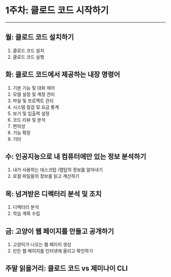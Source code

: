 # 1주차: 클로드  코드 시작하기  
---
## 월: 클로드  코드 설치하기  
1. 클로드 코드 설치 
2. 클로드 코드 실행 
 
## 화: 클로드  코드에서  제공하는  내장 명령어   
1. 기본 기능 및 대화 제어 
2. 모델 설정 및 계정 관리 
3. 파일 및 프로젝트  관리 
4. 시스템  점검 및 요금 통계 
5. 보기 및 입출력  설정 
6. 코드 리뷰 및 분석 
7. 편의성  
8. 기능 확장 
9. 기타 
 
## 수: 인공지능으로  내 컴퓨터에만  있는 정보 분석하기  
1. 내가 사용하는  데스크탑 /랩탑의  정보를  알아내기  
2. 로컬 파일들의  정보를  읽고 계산하기  
 
## 목: 넘겨받은  디렉터리  분석 및 조치 
1. 디렉터리  분석 
2. 학습 계획 수립 

## 금: 고양이  웹 페이지를  만들고  공개하기  
1. 고양이가  나오는  웹 페이지  생성 
2. 만든 웹 페이지를  인터넷에  올리고  확인하기  
 
## 주말 읽을거리: 클로드  코드 vs 제미나이  CLI 

